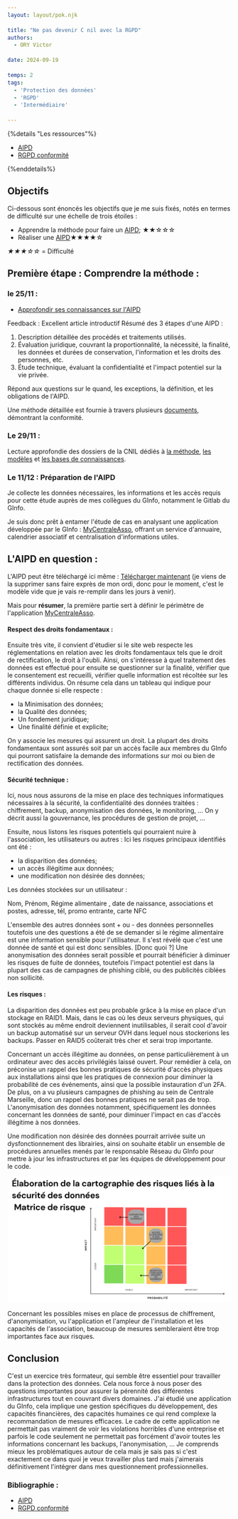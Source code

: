 ```yaml
---
layout: layout/pok.njk

title: "Ne pas devenir C nil avec la RGPD"
authors:
  - ORY Victor

date: 2024-09-19

temps: 2
tags:
  - 'Protection des données'
  - 'RGPD'
  - 'Intermédiaire'

---
```


{%details "Les ressources"%}

- [AIPD](https://www.cnil.fr/fr/RGPD-analyse-impact-protection-des-donnees-aipd)
- [RGPD conformité](https://www.cnil.fr/fr/me-mettre-en-conformite)

{%enddetails%}

## Objectifs

Ci-dessous sont énoncés les objectifs que je me suis fixés, notés en termes de difficulté sur une échelle de trois étoiles :

- Apprendre la méthode pour faire un [AIPD](https://www.cnil.fr/fr/RGPD-analyse-impact-protection-des-donnees-aipd); ★★☆☆☆
- Réaliser une [AIPD](https://www.cnil.fr/fr/RGPD-analyse-impact-protection-des-donnees-aipd)★★★★☆

*★★★☆☆* = Difficulté

## Première étape : Comprendre la méthode :

### le 25/11 :

- [Approfondir ses connaissances sur l'AIPD](https://www.cnil.fr/fr/ce-quil-faut-savoir-sur-lanalyse-dimpact-relative-la-protection-des-donnees-aipd)
  
Feedback : Excellent article introductif
Résumé des 3 étapes d'une AIPD :

1. Description détaillée des procédés et traitements utilisés.
2. Évaluation juridique, couvrant la proportionnalité, la nécessité, la finalité, les données et durées de conservation, l'information et les droits des personnes, etc.
3. Étude technique, évaluant la confidentialité et l'impact potentiel sur la vie privée.

Répond aux questions sur le quand, les exceptions, la définition, et les obligations de l'AIPD.

Une méthode détaillée est fournie à travers plusieurs [documents](https://www.cnil.fr/sites/cnil/files/atoms/files/cnil-pia-1-fr-methode.pdf), démontrant la conformité.

### Le 29/11 :

Lecture approfondie des dossiers de la CNIL dédiés à [la méthode](https://www.cnil.fr/sites/cnil/files/atoms/files/cnil-pia-1-fr-methode.pdf), [les modèles](https://www.cnil.fr/sites/cnil/files/atoms/files/cnil-pia-2-fr-modeles.pdf) et [les bases de connaissances](https://www.cnil.fr/sites/cnil/files/atoms/files/cnil-pia-3-fr-basesdeconnaissances.pdf).

### Le 11/12 : Préparation de l'AIPD

Je collecte les données nécessaires, les informations et les accès requis pour cette étude auprès de mes collègues du GInfo, notamment le Gitlab du GInfo.

Je suis donc prêt à entamer l'étude de cas en analysant une application développée par le GInfo : [MyCentraleAsso](https://my.centrale-assos.fr/), offrant un service d'annuaire, calendrier associatif et centralisation d'informations utiles.

## L'AIPD en question :

L'AIPD peut être téléchargé ici même : [Télécharger maintenant](../CNILModèles.pdf) (je viens de la supprimer sans faire exprès de mon ordi, donc pour le moment, c'est le modèle vide que je vais re-remplir dans les jours à venir).

Mais pour **résumer**, la première partie sert à définir le périmètre de l'application [MyCentraleAsso](https://my.centrale-assos.fr/).

#### Respect des droits fondamentaux :

Ensuite très vite, il convient d'étudier si le site web respecte les réglementations en relation avec les droits fondamentaux tels que le droit de rectification, le droit à l'oubli. Ainsi, on s'intéresse à quel traitement des données est effectué pour ensuite se questionner sur la finalité, vérifier que le consentement est recueilli, vérifier quelle information est récoltée sur les différents individus. On résume cela dans un tableau qui indique pour chaque donnée si elle respecte :

 - la Minimisation des données;
 - la Qualité des données;
 - Un fondement juridique;
 - Une finalité définie et explicite;

On y associe les mesures qui assurent un droit.
La plupart des droits fondamentaux sont assurés soit par un accès facile aux membres du GInfo qui pourront satisfaire la demande des informations sur moi ou bien de rectification des données.

#### Sécurité technique :

Ici, nous nous assurons de la mise en place des techniques informatiques nécessaires à la sécurité, la confidentialité des données traitées : chiffrement, backup, anonymisation des données, le monitoring, ...
On y décrit aussi la gouvernance, les procédures de gestion de projet, ...

Ensuite, nous listons les risques potentiels qui pourraient nuire à l'association, les utilisateurs ou autres : Ici les risques principaux identifiés ont été :

 - la disparition des données;
 - un accès illégitime aux données;
 - une modification non désirée des données;

Les données stockées sur un utilisateur :

  Nom, Prénom, Régime alimentaire , date de naissance, associations et postes, adresse, tél, promo entrante, carte NFC

L'ensemble des autres données sont + ou - des données personnelles toutefois une des questions a été de se demander si le régime alimentaire est une information sensible pour l'utilisateur.
Il s'est révélé que c'est une donnée de santé et qui est donc sensibles. [Donc quoi ?]
Une anonymisation des données serait possible et pourrait bénéficier à diminuer les risques de fuite de données, toutefois l'impact potentiel est dans la plupart des cas de campagnes de phishing ciblé, ou des publicités ciblées non sollicité.

#### Les risques :

La disparition des données est peu probable grâce à la mise en place d'un stockage en RAID1. Mais, dans le cas où les deux serveurs physiques, qui sont stockés au même endroit deviennent inutilisables, il serait cool d'avoir un backup automatisé sur un serveur OVH dans lequel nous stockerions les backups. Passer en RAID5 coûterait très cher et serai trop importante.

Concernant un accès illégitime au données, on pense particulièrement à un ordinateur avec des accès privilégiés laissé ouvert. Pour remédier à cela, on préconise un rappel des bonnes pratiques de sécurité d'accès physiques aux installations ainsi que les pratiques de connexion pour diminuer la probabilité de ces événements, ainsi que la possible instauration d'un 2FA. De plus, on a vu plusieurs campagnes de phishing au sein de Centrale Marseille, donc un rappel des bonnes pratiques ne serait pas de trop. L'anonymisation des données notamment, spécifiquement les données concernant les données de santé, pour diminuer l'impact en cas d'accès illégitime à nos données.

Une modification non désirée des données pourrait arrivée suite un dysfonctionnement des librairies, ainsi on souhaite établir un ensemble de procédures annuelles menés par le responsable Réseau du GInfo pour mettre à jour les infrastructures et par les équipes de développement pour le code.

![Matrice des risques](../MatriceRisque.png)

Concernant les possibles mises en place de processus de chiffrement, d'anonymisation, vu l'application et l'ampleur de l'installation et les capacités de l'association, beaucoup de mesures sembleraient être trop importantes face aux risques.

## Conclusion

C'est un exercice très formateur, qui semble être essentiel pour travailler dans la protection des données. Cela nous force à nous poser des questions importantes pour assurer la pérennité des différentes infrastructures tout en couvrant divers domaines.
J'ai étudié une application du GInfo, cela implique une gestion spécifiques du développement, des capacités financières, des capacités humaines ce qui rend complexe la recommandation de mesures efficaces. Le cadre de cette application ne permettait pas vraiment de voir les violations horribles d'une entreprise et parfois le code seulement ne permettait pas forcément d'avoir toutes les informations concernant les backups, l'anonymisation, ... Je comprends mieux les problématiques autour de cela mais je sais pas si c'est exactement ce dans quoi je veux travailler plus tard mais j'aimerais définitivement l'intégrer dans mes questionnement professionnelles.


### Bibliographie : 

- [AIPD](https://www.cnil.fr/fr/RGPD-analyse-impact-protection-des-donnees-aipd)
- [RGPD conformité](https://www.cnil.fr/fr/me-mettre-en-conformite)